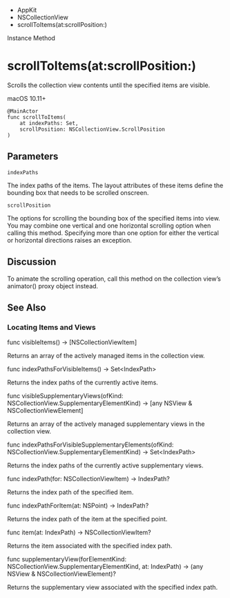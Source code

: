 

- AppKit
- NSCollectionView
-  scrollToItems(at:scrollPosition:) 

Instance Method

# scrollToItems(at:scrollPosition:)

Scrolls the collection view contents until the specified items are visible.

macOS 10.11+

``` source
@MainActor
func scrollToItems(
    at indexPaths: Set,
    scrollPosition: NSCollectionView.ScrollPosition
)
```

## Parameters 

`indexPaths`  

The index paths of the items. The layout attributes of these items define the bounding box that needs to be scrolled onscreen.

`scrollPosition`  

The options for scrolling the bounding box of the specified items into view. You may combine one vertical and one horizontal scrolling option when calling this method. Specifying more than one option for either the vertical or horizontal directions raises an exception.

## Discussion

To animate the scrolling operation, call this method on the collection view’s animator() proxy object instead.

## See Also

### Locating Items and Views

func visibleItems() -> [NSCollectionViewItem]

Returns an array of the actively managed items in the collection view.

func indexPathsForVisibleItems() -> Set&lt;IndexPath>

Returns the index paths of the currently active items.

func visibleSupplementaryViews(ofKind: NSCollectionView.SupplementaryElementKind) -> [any NSView &amp; NSCollectionViewElement]

Returns an array of the actively managed supplementary views in the collection view.

func indexPathsForVisibleSupplementaryElements(ofKind: NSCollectionView.SupplementaryElementKind) -> Set&lt;IndexPath>

Returns the index paths of the currently active supplementary views.

func indexPath(for: NSCollectionViewItem) -> IndexPath?

Returns the index path of the specified item.

func indexPathForItem(at: NSPoint) -> IndexPath?

Returns the index path of the item at the specified point.

func item(at: IndexPath) -> NSCollectionViewItem?

Returns the item associated with the specified index path.

func supplementaryView(forElementKind: NSCollectionView.SupplementaryElementKind, at: IndexPath) -> (any NSView &amp; NSCollectionViewElement)?

Returns the supplementary view associated with the specified index path.

